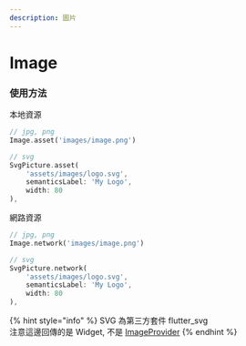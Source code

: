 ```yaml
---
description: 圖片
---
```


# Image

### 使用方法

本地資源

```dart
// jpg, png
Image.asset('images/image.png')

// svg
SvgPicture.asset(
    'assets/images/logo.svg',
    semanticsLabel: 'My Logo', 
    width: 80
),
```

 網路資源

```dart
// jpg, png
Image.network('images/image.png')

// svg
SvgPicture.network(
    'assets/images/logo.svg',
    semanticsLabel: 'My Logo', 
    width: 80
),
```

{% hint style="info" %}
SVG 為第三方套件 flutter\_svg  
注意這邊回傳的是 Widget, 不是 [ImageProvider](../attribute-class/image-provider.md)
{% endhint %}

